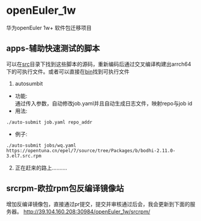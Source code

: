 # openEuler_1w

华为openEuler 1w+ 软件包迁移项目
## apps-辅助快速测试的脚本

可以在[src](./apps/src)目录下找到这些脚本的源码，重新编码后通过交叉编译构建出arrch64下的可执行文件。或者可以直接在[bin](./apps/bin)找到可执行文件

1. autosumbit
- 功能:  
通过传入参数，自动修改job.yaml并且自动生成日志文件，映射repo与job id
- 用法:
```shell
./auto-submit job.yaml repo_addr
```
- 例子:
```shell
./auto-submit jobs/wq.yaml https://opentuna.cn/epel/7/source/tree/Packages/b/bodhi-2.11.0-3.el7.src.rpm
```


2. 正在赶来的路上..........
## srcrpm-欧拉rpm包反编译镜像站
增加反编译镜像包，直接通过pr提交，提交并审核通过后会，我会更新到下面的服务器。
http://39.104.160.208:30984/openEuler_1w/srcrpm/
